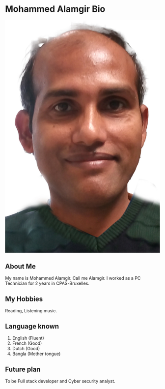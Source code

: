 # Mohammed Alamgir Bio

![My Photo](./img/alamgir02.jpg)

## About Me

My name is Mohammed Alamgir. Call me Alamgir. I worked as a PC Technician for 2
years in CPAS-Bruxelles.

## My Hobbies

Reading, Listening music.

## Language known

1. English (Fluent)
2. French (Good)
3. Dutch (Good)
4. Bangla (Mother tongue)

## Future plan

To be Full stack developer and Cyber security analyst.
